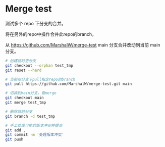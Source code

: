 # Merge test

测试多个 repo 下分支的合并。

将在另外的repo中操作合并此repo的branch。

从 https://github.com/MarshalW/merge-test main 分支合并改动到当前 main 分支。

```bash
# 创建临时空分支
git checkout --orphan test_tmp
git reset --hard

# 当前空分支下pull指定repo的branch
git pull https://github.com/MarshalW/merge-test.git main

# 切换到main分支，做merge
git checkout main
git merge test_tmp

# 删除临时分支
git branch -d test_tmp

# 手工处理可能的版本冲突并提交
git add .
git commit -m '处理版本冲突'
git push
```
